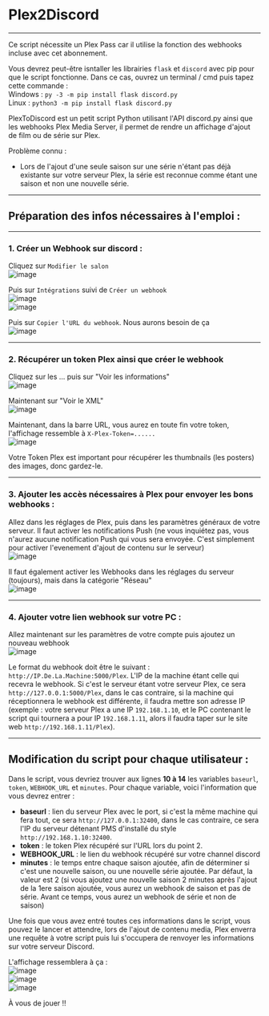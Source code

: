 # Plex2Discord
---
Ce script nécessite un Plex Pass car il utilise la fonction des webhooks incluse avec cet abonnement.

Vous devrez peut-être isntaller les librairies `flask` et `discord` avec pip pour que le script fonctionne. Dans ce cas, ouvrez un terminal / cmd puis tapez cette commande :  
Windows : `py -3 -m pip install flask discord.py`  
Linux : `python3 -m pip install flask discord.py`

PlexToDiscord est un petit script Python utilisant l'API discord.py ainsi que les webhooks Plex Media Server, il permet de rendre un affichage d'ajout de film ou de série sur Plex.

Problème connu :
- Lors de l'ajout d'une seule saison sur une série n'étant pas déjà existante sur votre serveur Plex, la série est reconnue comme étant une saison et non une nouvelle série.

-----
## Préparation des infos nécessaires à l'emploi :
---
### 1. Créer un Webhook sur discord :
  
Cliquez sur `Modifier le salon`  
![image](https://user-images.githubusercontent.com/65244389/184926967-6c7ddb5e-6b5a-4a8d-9ff0-531a5707d3c9.png)  
  
Puis sur `Intégrations` suivi de `Créer un webhook`  
![image](https://user-images.githubusercontent.com/65244389/184927035-0b8205d5-7713-4801-9d0e-60d6db15bb5a.png)  
![image](https://user-images.githubusercontent.com/65244389/184927089-584a7b47-f908-430e-8aeb-d2da191d3d1e.png)  
  
Puis sur `Copier l'URL du webhook`. Nous aurons besoin de ça  
![image](https://user-images.githubusercontent.com/65244389/184927120-2a591eb4-f4f4-4d9a-a14d-2af629c678f2.png)  
  
---
### 2. Récupérer un token Plex ainsi que créer le webhook

Cliquez sur les ... puis sur "Voir les informations"  
![image](https://user-images.githubusercontent.com/65244389/185386956-fd2d1e82-bfeb-4f7b-99ea-0cfc68544bb4.png)  

Maintenant sur "Voir le XML"  
![image](https://user-images.githubusercontent.com/65244389/185387531-2cc6a743-084a-489e-9635-f2fb7751238b.png)  

Maintenant, dans la barre URL, vous aurez en toute fin votre token, l'affichage ressemble à `X-Plex-Token=......`  
![image](https://user-images.githubusercontent.com/65244389/185387940-d7cc7790-afb2-4db6-9399-78a9c1015adc.png)  

Votre Token Plex est important pour récupérer les thumbnails (les posters) des images, donc gardez-le.
  
--- 
### 3. Ajouter les accès nécessaires à Plex pour envoyer les bons webhooks :
  
Allez dans les réglages de Plex, puis dans les paramètres généraux de votre serveur. Il faut activer les notifications Push (ne vous inquiétez pas, vous n'aurez aucune notification Push qui vous sera envoyée. C'est simplement pour activer l'evenement d'ajout de contenu sur le serveur)   
![image](https://user-images.githubusercontent.com/65244389/185389549-c335cfe5-42ee-4073-af35-d4818d1df591.png)  

Il faut également activer les Webhooks dans les réglages du serveur (toujours), mais dans la catégorie "Réseau"  
![image](https://user-images.githubusercontent.com/65244389/185390640-fc55057c-23cf-45a0-b911-b66077bc45d1.png)  
  
---
### 4. Ajouter votre lien webhook sur votre PC :

Allez maintenant sur les paramètres de votre compte puis ajoutez un nouveau webhook  
![image](https://user-images.githubusercontent.com/65244389/185391158-9655a5c5-4d71-4198-ab1c-7d4e9392d605.png)  

Le format du webhook doit être le suivant : `http://IP.De.La.Machine:5000/Plex`. L'IP de la machine étant celle qui recevra le webhook. Si c'est le serveur étant votre serveur Plex, ce sera `http://127.0.0.1:5000/Plex`, dans le cas contraire, si la machine qui réceptionnera le webhook est différente, il faudra mettre son adresse IP (exemple : votre serveur Plex a une IP `192.168.1.10`, et le PC contenant le script qui tournera a pour IP `192.168.1.11`, alors il faudra taper sur le site web `http://192.168.1.11/Plex`).
  
-----
## Modification du script pour chaque utilisateur :

Dans le script, vous devriez trouver aux lignes **10 à 14** les variables `baseurl`, `token`, `WEBHOOK_URL` et `minutes`.
Pour chaque variable, voici l'information que vous devrez entrer :  
- **baseurl** : lien du serveur Plex avec le port, si c'est la même machine qui fera tout, ce sera `http://127.0.0.1:32400`, dans le cas contraire, ce sera l'IP du serveur détenant PMS d'installé du style `http://192.168.1.10:32400`.
- **token** : le token Plex récupéré sur l'URL lors du point 2.
- **WEBHOOK_URL** : le lien du webhook récupéré sur votre channel discord
- **minutes** : le temps entre chaque saison ajoutée, afin de déterminer si c'est une nouvelle saison, ou une nouvelle série ajoutée. Par défaut, la valeur est 2 (si vous ajoutez une nouvelle saison 2 minutes après l'ajout de la 1ere saison ajoutée, vous aurez un webhook de saison et pas de série. Avant ce temps, vous aurez un webhook de série et non de saison)

Une fois que vous avez entré toutes ces informations dans le script, vous pouvez le lancer et attendre, lors de l'ajout de contenu media, Plex enverra une requête à votre script puis lui s'occupera de renvoyer les informations sur votre serveur Discord.  

L'affichage ressemblera à ça :  
![image](https://user-images.githubusercontent.com/65244389/185395187-93b4121f-39ac-4636-be52-ee386cd1fb08.png)  
![image](https://user-images.githubusercontent.com/65244389/185920193-f7518580-0861-4cf8-9475-7acd9dfb0d83.png)  
![image](https://user-images.githubusercontent.com/65244389/185920245-5cf2a32b-f60d-4c27-8a99-4567aaab7991.png)  

À vous de jouer !!
